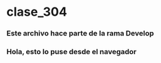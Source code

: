 # clase_304

### Este archivo hace parte de la rama Develop

### Hola, esto lo puse desde el navegador
